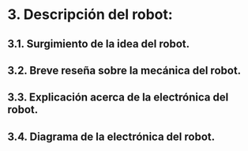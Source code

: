 # 3. Descripción del robot:
## 3.1. Surgimiento de la idea del robot.
## 3.2. Breve reseña sobre la mecánica del robot.
## 3.3. Explicación acerca de la electrónica del robot.
## 3.4. Diagrama de la electrónica del robot.
